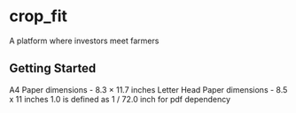 # crop_fit

A platform where investors meet farmers

## Getting Started

A4 Paper dimensions - 8.3 × 11.7 inches
Letter Head Paper dimensions - 8.5 x 11 inches
1.0 is defined as 1 / 72.0 inch for pdf dependency 



